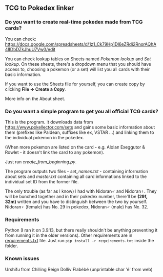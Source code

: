 ## TCG to Pokedex linker

### Do you want to create real-time pokedex made from TCG cards?
You can check: https://docs.google.com/spreadsheets/d/1z1_Ck79Hp1Dl6eZRdi2RnorAQhA4IIDbDZkJhuU7Vw0/edit

You can check lookup tables on Sheets named *Pokemon lookup* and *Set lookup*. On these sheets, there's a dropdown menu that you should have access to, choosing a pokemon (or a set) will list you all cards with their basic information.

If you want to use the Sheets file for yourself, you can create copy by clicking **File -> Create a Copy**.

More info on the About sheet.

### Do you want a simple program to get you all official TCG cards?
This is the program. It downloads data from https://www.pokellector.com/sets and gains some basic information about them (prefixes like Paldean, suffixes like ex, VSTAR ...) and linking them to the individual pokemon in the pokedex. 

(When more pokemon are listed on the card - e.g. Alolan Exeggutor & Rowlet - it doesn't link the card to any pokemon).

Just run *create_from_beginning.py*.

The program outputs two files - *set_names.txt* - containing information about sets and *master.txt* containing all card informations linked to the individual set ID from the former file.

The only trouble (as far as I know) I had with Nidoran♂ and Nidoran♀. They will be bunched together and in their pokedex number, there'll be **(29f, 32m)** written and you have to distinguish between the two by yourself. Nidoran♀ (female) has No. 29 in pokedex, Nidoran♂ (male) has No. 32.

### Requirements
Python (I ran it on 3.9.13, but there really shouldn't be anything preventing it from running it in the older versions).
Other requirements are in [requirements.txt](requirements.txt) file. Just run `pip install -r requirements.txt` inside the folder.

### Known issues
Urshifu from Chilling Reign
Dolliv
Flabébé (unprintable char 'é' from web)
